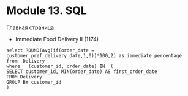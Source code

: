 # Module 13. SQL
[Главная страница](..)


- Immediate Food Delivery II (1174)
```
select ROUND(avg(if(order_date = customer_pref_delivery_date,1,0))*100,2) as immediate_percentage
from  Delivery
where   (customer_id, order_date) IN  (
SELECT customer_id, MIN(order_date) AS first_order_date
FROM Delivery
GROUP BY customer_id
)
```


